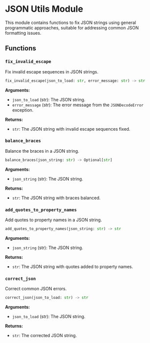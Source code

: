 # JSON Utils Module

This module contains functions to fix JSON strings using general programmatic approaches, suitable for addressing common JSON formatting issues.

## Functions

### `fix_invalid_escape`

Fix invalid escape sequences in JSON strings.

```python
fix_invalid_escape(json_to_load: str, error_message: str) -> str
```

**Arguments:**
- `json_to_load` (str): The JSON string.
- `error_message` (str): The error message from the `JSONDecodeError` exception.

**Returns:**
- `str`: The JSON string with invalid escape sequences fixed.

### `balance_braces`

Balance the braces in a JSON string.

```python
balance_braces(json_string: str) -> Optional[str]
```

**Arguments:**
- `json_string` (str): The JSON string.

**Returns:**
- `str`: The JSON string with braces balanced.

### `add_quotes_to_property_names`

Add quotes to property names in a JSON string.

```python
add_quotes_to_property_names(json_string: str) -> str
```

**Arguments:**
- `json_string` (str): The JSON string.

**Returns:**
- `str`: The JSON string with quotes added to property names.

### `correct_json`

Correct common JSON errors.

```python
correct_json(json_to_load: str) -> str
```

**Arguments:**
- `json_to_load` (str): The JSON string.

**Returns:**
- `str`: The corrected JSON string.
